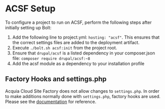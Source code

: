 # ACSF Setup

To configure a project to run on ACSF, perform the following steps after initially setting up Bolt:

1. Add the following line to project.yml: `hosting: "acsf"`. This ensures that the correct settings files are added to the deployment artifact.
1. Execute `./bolt.sh acsf:init` from the project root.
1. Ensure that `drupal/acsf` is a listed dependency in your composer.json file: `composer require drupal/acsf:~8`
1. Add the acsf module as a dependency to your installation profile

## Factory Hooks and settings.php

Acquia Cloud Site Factory does not allow changes to `settings.php`. In order to make additions normally done with `settings.php`, factory hooks are used. Please see the [documentation](https://docs.acquia.com/site-factory/tiers/paas/workflow/hooks) for reference.
